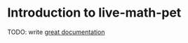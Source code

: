 # Introduction to live-math-pet

TODO: write [great documentation](http://jacobian.org/writing/what-to-write/)
